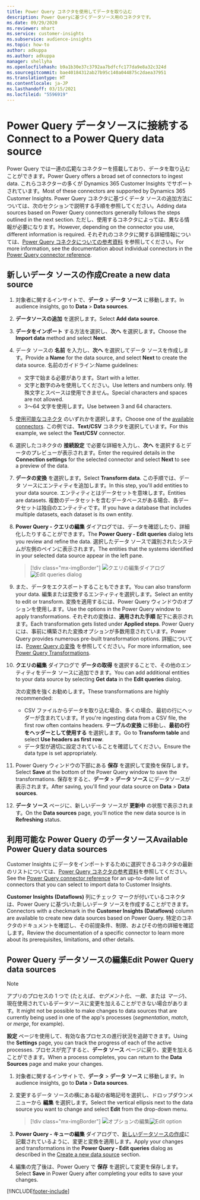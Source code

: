 ```yaml
---
title: Power Query コネクタを使用してデータを取り込む
description: Power Queryに基づくデータソース用のコネクタです。
ms.date: 09/29/2020
ms.reviewer: mhart
ms.service: customer-insights
ms.subservice: audience-insights
ms.topic: how-to
author: adkuppa
ms.author: adkuppa
manager: shellyha
ms.openlocfilehash: b9a1b30e37c3792aa7bdfcfc177da9e8a32c324d
ms.sourcegitcommit: bae40184312ab27b95c140a044875c2daea37951
ms.translationtype: HT
ms.contentlocale: ja-JP
ms.lasthandoff: 03/15/2021
ms.locfileid: "5596919"
---
```

# <a name="connect-to-a-power-query-data-source"></a><span data-ttu-id="e4197-103">Power Query データソースに接続する</span><span class="sxs-lookup"><span data-stu-id="e4197-103">Connect to a Power Query data source</span></span>

<span data-ttu-id="e4197-104">Power Query では一連の広範なコネクターを搭載しており、データを取り込むことができます。</span><span class="sxs-lookup"><span data-stu-id="e4197-104">Power Query offers a broad set of connectors to ingest data.</span></span> <span data-ttu-id="e4197-105">これらコネクターの多くが Dynamics 365 Customer Insights でサポートされています。</span><span class="sxs-lookup"><span data-stu-id="e4197-105">Most of these connectors are supported by Dynamics 365 Customer Insights.</span></span> <span data-ttu-id="e4197-106">Power Query コネクタに基づくデータ ソースの追加方法については、次のセクションで説明する手順を参照してください。</span><span class="sxs-lookup"><span data-stu-id="e4197-106">Adding data sources based on Power Query connectors generally follows the steps outlined in the next section.</span></span> <span data-ttu-id="e4197-107">ただし、使用するコネクタによっては、異なる情報が必要になります。</span><span class="sxs-lookup"><span data-stu-id="e4197-107">However, depending on the connector you use, different information is required.</span></span> <span data-ttu-id="e4197-108">それぞれのコネクタに関する詳細情報については、[Power Query コネクタについての参考資料](/power-query/connectors/) を参照してください。</span><span class="sxs-lookup"><span data-stu-id="e4197-108">For more information, see the documentation about individual connectors in the [Power Query connector reference](/power-query/connectors/).</span></span>

## <a name="create-a-new-data-source"></a><span data-ttu-id="e4197-109">新しいデータ ソースの作成</span><span class="sxs-lookup"><span data-stu-id="e4197-109">Create a new data source</span></span>

1. <span data-ttu-id="e4197-110">対象者に関するインサイトで、**データ** > **データ ソース** に移動します。</span><span class="sxs-lookup"><span data-stu-id="e4197-110">In audience insights, go to **Data** > **Data sources**.</span></span>

1. <span data-ttu-id="e4197-111">**データソースの追加** を選択します。</span><span class="sxs-lookup"><span data-stu-id="e4197-111">Select **Add data source**.</span></span>

1. <span data-ttu-id="e4197-112">**データをインポート** する方法を選択し、**次へ** を選択します。</span><span class="sxs-lookup"><span data-stu-id="e4197-112">Choose the **Import data** method and select **Next**.</span></span>

1. <span data-ttu-id="e4197-113">データ ソースの **名前** を入力し、**次へ** を選択してデータ ソースを作成します。</span><span class="sxs-lookup"><span data-stu-id="e4197-113">Provide a **Name** for the data source, and select **Next** to create the data source.</span></span> <span data-ttu-id="e4197-114">名前のガイドライン:</span><span class="sxs-lookup"><span data-stu-id="e4197-114">Name guidelines:</span></span> 
   - <span data-ttu-id="e4197-115">文字で始まる必要があります。</span><span class="sxs-lookup"><span data-stu-id="e4197-115">Start with a letter.</span></span>
   - <span data-ttu-id="e4197-116">文字と数字のみを使用してください。</span><span class="sxs-lookup"><span data-stu-id="e4197-116">Use letters and numbers only.</span></span> <span data-ttu-id="e4197-117">特殊文字とスペースは使用できません。</span><span class="sxs-lookup"><span data-stu-id="e4197-117">Special characters and spaces are not allowed.</span></span>
   - <span data-ttu-id="e4197-118">3〜64 文字を使用します。</span><span class="sxs-lookup"><span data-stu-id="e4197-118">Use between 3 and 64 characters.</span></span>

1. <span data-ttu-id="e4197-119">[使用可能なコネクタ](#available-power-query-data-sources) のいずれかを選択します。</span><span class="sxs-lookup"><span data-stu-id="e4197-119">Choose one of the [available connectors](#available-power-query-data-sources).</span></span> <span data-ttu-id="e4197-120">この例では、**Text/CSV** コネクタを選択しています。</span><span class="sxs-lookup"><span data-stu-id="e4197-120">For this example, we select the **Text/CSV** connector.</span></span>

1. <span data-ttu-id="e4197-121">選択したコネクタの **接続設定** で必要な詳細を入力し、**次へ** を選択するとデータのプレビューが表示されます。</span><span class="sxs-lookup"><span data-stu-id="e4197-121">Enter the required details in the **Connection settings** for the selected connector and select **Next** to see a preview of the data.</span></span>

1. <span data-ttu-id="e4197-122">**データの変換** を選択します。</span><span class="sxs-lookup"><span data-stu-id="e4197-122">Select **Transform data**.</span></span> <span data-ttu-id="e4197-123">この手順では、データ ソースにエンティティを追加します。</span><span class="sxs-lookup"><span data-stu-id="e4197-123">In this step, you'll add entities to your data source.</span></span> <span data-ttu-id="e4197-124">エンティティとはデータセットを意味します。</span><span class="sxs-lookup"><span data-stu-id="e4197-124">Entities are datasets.</span></span> <span data-ttu-id="e4197-125">複数のデータセットを含むデータベースがある場合、各データセットは独自のエンティティです。</span><span class="sxs-lookup"><span data-stu-id="e4197-125">If you have a database that includes multiple datasets, each dataset is its own entity.</span></span>

1. <span data-ttu-id="e4197-126">**Power Query - クエリの編集** ダイアログでは、データを確認したり、詳細化したりすることができます。</span><span class="sxs-lookup"><span data-stu-id="e4197-126">The **Power Query - Edit queries** dialog lets you review and refine the data.</span></span> <span data-ttu-id="e4197-127">選択したデータ ソースで識別されたシステムが左側のペインに表示されます。</span><span class="sxs-lookup"><span data-stu-id="e4197-127">The entities that the systems identified in your selected data source appear in the left pane.</span></span>

   > [!div class="mx-imgBorder"]
   > <span data-ttu-id="e4197-128">![クエリの編集ダイアログ](media/data-manager-configure-edit-queries.png "クエリの編集ダイアログ")</span><span class="sxs-lookup"><span data-stu-id="e4197-128">![Edit queries dialog](media/data-manager-configure-edit-queries.png "Edit queries dialog")</span></span>

1. <span data-ttu-id="e4197-129">また、データをエクスポートすることもできます。</span><span class="sxs-lookup"><span data-stu-id="e4197-129">You can also transform your data.</span></span> <span data-ttu-id="e4197-130">編集または変換するエンティティを選択します。</span><span class="sxs-lookup"><span data-stu-id="e4197-130">Select an entity to edit or transform.</span></span> <span data-ttu-id="e4197-131">変換を適用するには、Power Query ウィンドウのオプションを使用します。</span><span class="sxs-lookup"><span data-stu-id="e4197-131">Use the options in the Power Query window to apply transformations.</span></span> <span data-ttu-id="e4197-132">それぞれの変換は、**適用された手順** 配下に表示されます。</span><span class="sxs-lookup"><span data-stu-id="e4197-132">Each transformation gets listed under **Applied steps**.</span></span> <span data-ttu-id="e4197-133">Power Query には、事前に構築された変換オプションが多数用意されています。</span><span class="sxs-lookup"><span data-stu-id="e4197-133">Power Query provides numerous pre-built transformation options.</span></span> <span data-ttu-id="e4197-134">詳細については、[Power Query の変換](/power-query/power-query-what-is-power-query#transformations) を参照してください。</span><span class="sxs-lookup"><span data-stu-id="e4197-134">For more information, see [Power Query Transformations](/power-query/power-query-what-is-power-query#transformations).</span></span>

1. <span data-ttu-id="e4197-135">**クエリの編集** ダイアログで **データの取得** を選択することで、その他のエンティティをデータ ソースに追加できます。</span><span class="sxs-lookup"><span data-stu-id="e4197-135">You can add additional entities to your data source by selecting **Get data** in the **Edit queries** dialog.</span></span>

   <span data-ttu-id="e4197-136">次の変換を強くお勧めします。</span><span class="sxs-lookup"><span data-stu-id="e4197-136">These transformations are highly recommended:</span></span>

   - <span data-ttu-id="e4197-137">CSV ファイルからデータを取り込む場合、多くの場合、最初の行にヘッダーが含まれています。</span><span class="sxs-lookup"><span data-stu-id="e4197-137">If you're ingesting data from a CSV file, the first row often contains headers.</span></span> <span data-ttu-id="e4197-138">**テーブルの変換** に移動し、**最初の行をヘッダーとして使用する** を選択します。</span><span class="sxs-lookup"><span data-stu-id="e4197-138">Go to **Transform table** and select **Use headers as first row**.</span></span>
   - <span data-ttu-id="e4197-139">データ型が適切に設定されていることを確認してください。</span><span class="sxs-lookup"><span data-stu-id="e4197-139">Ensure the data type is set appropriately.</span></span>

1. <span data-ttu-id="e4197-140">Power Query ウィンドウの下部にある **保存** を選択して変換を保存します。</span><span class="sxs-lookup"><span data-stu-id="e4197-140">Select **Save** at the bottom of the Power Query window to save the transformations.</span></span> <span data-ttu-id="e4197-141">保存をすると、**データ** > **データ ソース** にデータソースが表示されます。</span><span class="sxs-lookup"><span data-stu-id="e4197-141">After saving, you'll find your data source on **Data** > **Data sources**.</span></span>

1. <span data-ttu-id="e4197-142">**データ ソース** ページに、新しいデータ ソースが **更新中** の状態で表示されます。</span><span class="sxs-lookup"><span data-stu-id="e4197-142">On the **Data sources** page, you'll notice the new data source is in **Refreshing** status.</span></span>

## <a name="available-power-query-data-sources"></a><span data-ttu-id="e4197-143">利用可能な Power Query のデータソース</span><span class="sxs-lookup"><span data-stu-id="e4197-143">Available Power Query data sources</span></span>

<span data-ttu-id="e4197-144">Customer Insights にデータをインポートするために選択できるコネクタの最新のリストについては、[Power Query コネクタの参考資料](/power-query/connectors/)を参照してください。</span><span class="sxs-lookup"><span data-stu-id="e4197-144">See the [Power Query connector reference](/power-query/connectors/) for an up-to-date list of connectors that you can select to import data to Customer Insights.</span></span> 

<span data-ttu-id="e4197-145">**Customer Insights (Dataflows)** 列にチェック マークが付いているコネクタは、Power Query に基づいた新しいデータ ソースを作成することができます。</span><span class="sxs-lookup"><span data-stu-id="e4197-145">Connectors with a checkmark in the **Customer Insights (Dataflows)** column are available to create new data sources based on Power Query.</span></span> <span data-ttu-id="e4197-146">特定のコネクタのドキュメントを確認し、その前提条件、制限、およびその他の詳細を確認します。</span><span class="sxs-lookup"><span data-stu-id="e4197-146">Review the documentation of a specific connector to learn more about its prerequisites, limitations, and other details.</span></span>

## <a name="edit-power-query-data-sources"></a><span data-ttu-id="e4197-147">Power Query データソースの編集</span><span class="sxs-lookup"><span data-stu-id="e4197-147">Edit Power Query data sources</span></span>

> [!NOTE]
> <span data-ttu-id="e4197-148">アプリのプロセスの 1 つで (たとえば、*セグメント化*、*一致*、または *マージ*)、現在使用されているデータソースに変更を加えることができない場合があります。</span><span class="sxs-lookup"><span data-stu-id="e4197-148">It might not be possible to make changes to data sources that are currently being used in one of the app's processes (*segmentation*, *match*, or *merge*, for example).</span></span> 
>
> <span data-ttu-id="e4197-149">**設定** ページを使用して、有効な各プロセスの進行状況を追跡できます。</span><span class="sxs-lookup"><span data-stu-id="e4197-149">Using the **Settings** page, you can track the progress of each of the active processes.</span></span> <span data-ttu-id="e4197-150">プロセスが完了すると、**データ ソース** ページに戻り、変更を加えることができます。</span><span class="sxs-lookup"><span data-stu-id="e4197-150">When a process completes, you can return to the **Data Sources** page and make your changes.</span></span>

1. <span data-ttu-id="e4197-151">対象者に関するインサイトで、**データ** > **データ ソース** に移動します。</span><span class="sxs-lookup"><span data-stu-id="e4197-151">In audience insights, go to **Data** > **Data sources**.</span></span>

2. <span data-ttu-id="e4197-152">変更するデータ ソースの横にある縦の省略記号を選択し、ドロップダウンメニューから **編集** を選択します。</span><span class="sxs-lookup"><span data-stu-id="e4197-152">Select the vertical ellipsis next to the data source you want to change and select **Edit** from the drop-down menu.</span></span>

   > [!div class="mx-imgBorder"]
   > <span data-ttu-id="e4197-153">![オプションの編集](media/edit-option-data-sources.png "オプションの編集")</span><span class="sxs-lookup"><span data-stu-id="e4197-153">![Edit option](media/edit-option-data-sources.png "Edit option")</span></span>

3. <span data-ttu-id="e4197-154">**Power Query - キューの編集** ダイアログで、[新しいデータソースの作成](#create-a-new-data-source)に記載されているように、変更と変換を適用します。</span><span class="sxs-lookup"><span data-stu-id="e4197-154">Apply your changes and transformations in the **Power Query - Edit queries** dialog as described in the [Create a new data source](#create-a-new-data-source) section.</span></span>

4. <span data-ttu-id="e4197-155">編集の完了後は、Power Query で **保存** を選択して変更を保存します。</span><span class="sxs-lookup"><span data-stu-id="e4197-155">Select **Save** in Power Query after completing your edits to save your changes.</span></span>


[!INCLUDE[footer-include](../includes/footer-banner.md)]